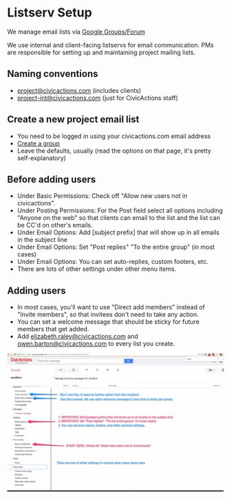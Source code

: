 # Listserv Setup

We manage email lists via [Google Groups/Forum](https://groups.google.com/a/civicactions.net/forum/)

We use internal and client-facing listservs for email communication. PMs are  responsible for setting up and maintaining project mailing lists.

## Naming conventions

* project@civicactions.com (includes clients)
* project-int@civicactions.com (just for CivicActions staff)

## Create a new project email list

* You need to be logged in using your civicactions.com email address
* [Create a group](https://groups.google.com/a/civicactions.net/forum/#!creategroup)
* Leave the defaults, usually (read the options on that page, it's pretty self-explanatory)

## Before adding users

* Under Basic Permissions: Check off "Allow new users not in civicactions".
* Under Posting Permissions: For the Post field select all options including "Anyone on the web" so that clients can email to the list and the list can be CC'd on other's emails. 
* Under Email Options: Add \[subject prefix\] that will show up in all emails in the subject line
* Under Email Options: Set "Post replies"  "To the entire group" (in most cases)
* Under Email Options: You can set auto-replies, custom footers, etc.
* There are lots of other settings under other menu items.

## Adding users

* In most cases, you'll want to use "Direct add members" instead of "Invite members", so that invitees don't need to take any action. 
* You can set a welcome message that should be sticky for future members that get added.
* Add elizabeth.raley@civicactions.com and owen.barton@civicactions.com to every list you create. 

![alt text](../images/google-email-list-config.jpg "PM billing Delivery")

